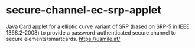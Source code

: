 # secure-channel-ec-srp-applet
 Java Card applet for a elliptic curve variant of SRP (based on SRP-5 in IEEE 1368.2-2008) to provide a password-authenticated secure channel to secure elements/smartcards. https://usmile.at/
